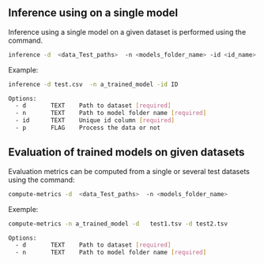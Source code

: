 ## Inference using on a single model

Inference using a single model on a given dataset is performed using the command.

```bash
inference -d  <data_Test_paths>  -n <models_folder_name> -id <id_name>
```

Example:

```bash
inference -d test.csv  -n a_trained_model -id ID
```

```bash
Options:
  - d       TEXT    Path to dataset [required]
  - n       TEXT    Path to model folder name [required]
  - id      TEXT    Unique id column [required]
  - p       FLAG    Process the data or not


```

## Evaluation of trained models on given datasets

Evaluation metrics can be computed from a single or several test datasets using the command:

```bash
compute-metrics -d  <data_Test_paths>  -n <models_folder_name>
```

Exemple:

```bash
compute-metrics -n a_trained_model -d   test1.tsv -d test2.tsv
```

```bash
Options:
  - d       TEXT    Path to dataset [required]
  - n       TEXT    Path to model folder name [required]
```
